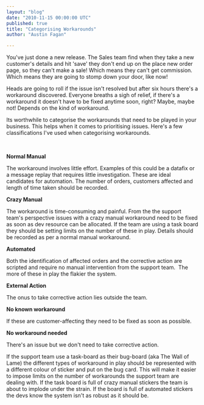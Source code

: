 ```yaml
---
layout: "blog"
date: "2010-11-15 00:00:00 UTC"
published: true
title: "Categorising Workarounds"
author: "Austin Fagan"

---
```


You've just done a new release. The Sales team find when they take a new customer's details and hit 'save' they don't end up on the place new order page, so they can't make a sale! Which means they can't get commission. Which means they are going to stomp down your door, like now!

Heads are going to roll if the issue isn't resolved but after six hours there's a workaround discovered. Everyone breaths a sigh of relief, if there's a workaround it doesn't have to be fixed anytime soon, right? Maybe, maybe not! Depends on the kind of workaround.

Its worthwhile to categorise the workarounds that need to be played in your business. This helps when it comes to prioritising issues. Here's a few classifications I've used when categorising workarounds.

&nbsp;

**Normal Manual**  
 The workaround involves little effort. Examples of this could be a datafix or a message replay that requires little investigation. These are ideal candidates for automation. The number of orders, customers affected and length of time taken should be recorded.

**Crazy Manual**  
 The workaround is time-consuming and painful. From the the support team's perspective issues with a crazy manual workaround need to be fixed as soon as dev resource can be allocated. If the team are using a task board they should be setting limits on the number of these in play. Details should be recorded as per a normal manual workaround.  
  
**Automated**  
 Both the identification of affected orders and the corrective action are scripted and require no manual intervention from the support team.&nbsp; The more of these in play the flakier the system.

**External Action**  
 The onus to take corrective action lies outside the team.

**No known workaround**  
 If these are customer-affecting they need to be fixed as soon as possible.&nbsp;

**No workaround needed**  
 There's an issue but we don't need to take corrective action.

If the support team use a task-board as their bug-board (aka The Wall of Lame) the different types of workaround in play should be represented with a different colour of sticker and put on the bug card. This will make it easier to impose limits on the number of workarounds the support team are dealing with. If the task board is full of crazy manual stickers the team is about to implode under the strain. If the board is full of automated stickers the devs know the system isn't as robust as it should be.&nbsp;


